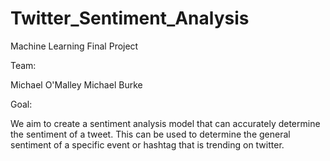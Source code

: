 # Twitter_Sentiment_Analysis
Machine Learning Final Project

Team:

Michael O'Malley
Michael Burke

Goal:

We aim to create a sentiment analysis model that can accurately determine the sentiment of a tweet. This can be used to determine the general sentiment of a specific event or hashtag that is trending on twitter.
